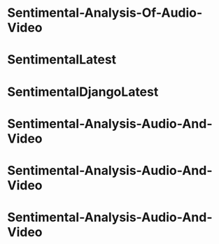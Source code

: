 # Sentimental-Analysis-Of-Audio-Video
# SentimentalLatest
# SentimentalDjangoLatest
# Sentimental-Analysis-Audio-And-Video
# Sentimental-Analysis-Audio-And-Video
# Sentimental-Analysis-Audio-And-Video
